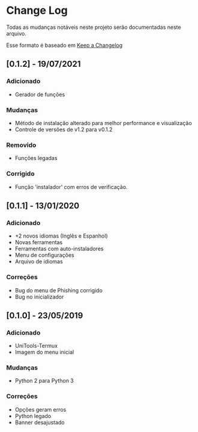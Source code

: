 # Change Log
Todas as mudanças notáveis neste projeto serão documentadas neste arquivo.
 
Esse formato é baseado em [Keep a Changelog](http://keepachangelog.com/)

## [0.1.2] - 19/07/2021

### Adicionado
- Gerador de funções

### Mudanças
- Método de instalação alterado para melhor performance e visualização
- Controle de versões de v1.2 para v0.1.2


### Removido
- Funções legadas


### Corrigido
- Função 'instalador' com erros de verificação.


## [0.1.1] - 13/01/2020

### Adicionado 
- +2 novos idiomas (Inglês e Espanhol)
- Novas ferramentas
- Ferramentas com auto-instaladores
- Menu de configurações
- Arquivo de idiomas

### Correções 
- Bug do menu de Phishing corrigido
- Bug no inicializador


## [0.1.0] - 23/05/2019

### Adicionado
- UniTools-Termux
- Imagem do menu inicial

### Mudanças
- Python 2 para Python 3

### Correções
- Opções geram erros
- Python legado
- Banner desajustado
